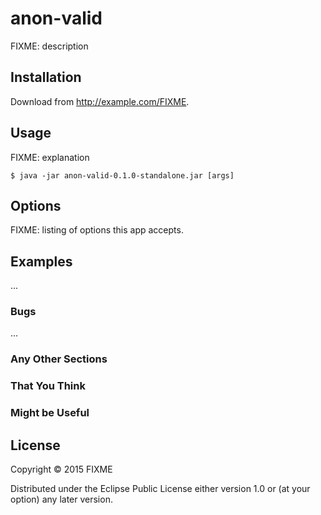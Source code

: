 # anon-valid

FIXME: description

## Installation

Download from http://example.com/FIXME.

## Usage

FIXME: explanation

    $ java -jar anon-valid-0.1.0-standalone.jar [args]

## Options

FIXME: listing of options this app accepts.

## Examples

...

### Bugs

...

### Any Other Sections
### That You Think
### Might be Useful

## License

Copyright © 2015 FIXME

Distributed under the Eclipse Public License either version 1.0 or (at
your option) any later version.
